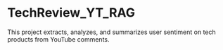 # TechReview_YT_RAG
This project extracts, analyzes, and summarizes user sentiment on tech products from YouTube comments.

